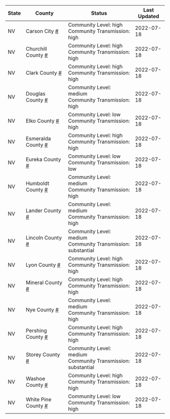 State | County | Status | Last Updated
--- | --- | --- | --- 
NV | Carson City <a href="#carson_city">#</a> | <a name="carson_city"></a>Community Level: high<br/>Community Transmission: high | 2022-07-18
NV | Churchill County <a href="#churchill_county">#</a> | <a name="churchill_county"></a>Community Level: high<br/>Community Transmission: high | 2022-07-18
NV | Clark County <a href="#clark_county">#</a> | <a name="clark_county"></a>Community Level: high<br/>Community Transmission: high | 2022-07-18
NV | Douglas County <a href="#douglas_county">#</a> | <a name="douglas_county"></a>Community Level: medium<br/>Community Transmission: high | 2022-07-18
NV | Elko County <a href="#elko_county">#</a> | <a name="elko_county"></a>Community Level: low<br/>Community Transmission: high | 2022-07-18
NV | Esmeralda County <a href="#esmeralda_county">#</a> | <a name="esmeralda_county"></a>Community Level: high<br/>Community Transmission: high | 2022-07-18
NV | Eureka County <a href="#eureka_county">#</a> | <a name="eureka_county"></a>Community Level: low<br/>Community Transmission: low | 2022-07-18
NV | Humboldt County <a href="#humboldt_county">#</a> | <a name="humboldt_county"></a>Community Level: medium<br/>Community Transmission: high | 2022-07-18
NV | Lander County <a href="#lander_county">#</a> | <a name="lander_county"></a>Community Level: medium<br/>Community Transmission: high | 2022-07-18
NV | Lincoln County <a href="#lincoln_county">#</a> | <a name="lincoln_county"></a>Community Level: medium<br/>Community Transmission: substantial | 2022-07-18
NV | Lyon County <a href="#lyon_county">#</a> | <a name="lyon_county"></a>Community Level: high<br/>Community Transmission: high | 2022-07-18
NV | Mineral County <a href="#mineral_county">#</a> | <a name="mineral_county"></a>Community Level: high<br/>Community Transmission: high | 2022-07-18
NV | Nye County <a href="#nye_county">#</a> | <a name="nye_county"></a>Community Level: medium<br/>Community Transmission: high | 2022-07-18
NV | Pershing County <a href="#pershing_county">#</a> | <a name="pershing_county"></a>Community Level: high<br/>Community Transmission: high | 2022-07-18
NV | Storey County <a href="#storey_county">#</a> | <a name="storey_county"></a>Community Level: medium<br/>Community Transmission: substantial | 2022-07-18
NV | Washoe County <a href="#washoe_county">#</a> | <a name="washoe_county"></a>Community Level: high<br/>Community Transmission: high | 2022-07-18
NV | White Pine County <a href="#white_pine_county">#</a> | <a name="white_pine_county"></a>Community Level: low<br/>Community Transmission: high | 2022-07-18
